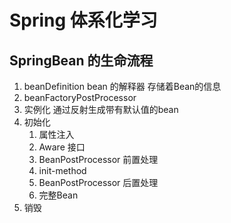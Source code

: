 # Spring 体系化学习

## SpringBean 的生命流程

1. beanDefinition bean 的解释器 存储着Bean的信息
2. beanFactoryPostProcessor
3. 实例化 通过反射生成带有默认值的bean
4. 初始化
   1. 属性注入
   2. Aware 接口
   3. BeanPostProcessor 前置处理
   4. init-method
   5. BeanPostProcessor 后置处理
   6. 完整Bean
5. 销毁



